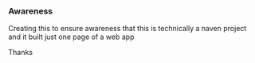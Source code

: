 ### Awareness
Creating this to ensure awareness that this is technically a naven project 
and it built just one page of a web app 

Thanks
